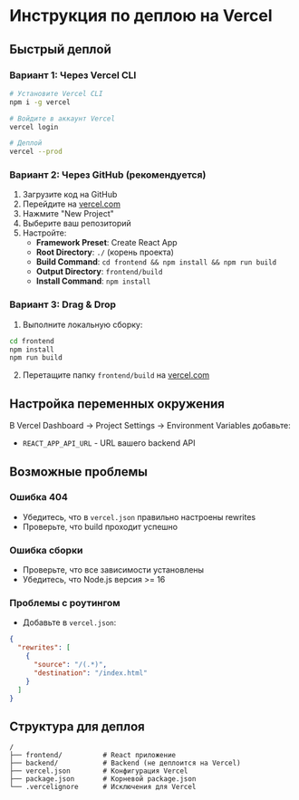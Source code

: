 # Инструкция по деплою на Vercel

## Быстрый деплой

### Вариант 1: Через Vercel CLI
```bash
# Установите Vercel CLI
npm i -g vercel

# Войдите в аккаунт Vercel
vercel login

# Деплой
vercel --prod
```

### Вариант 2: Через GitHub (рекомендуется)
1. Загрузите код на GitHub
2. Перейдите на [vercel.com](https://vercel.com)
3. Нажмите "New Project"
4. Выберите ваш репозиторий
5. Настройте:
   - **Framework Preset**: Create React App
   - **Root Directory**: `./` (корень проекта)
   - **Build Command**: `cd frontend && npm install && npm run build`
   - **Output Directory**: `frontend/build`
   - **Install Command**: `npm install`

### Вариант 3: Drag & Drop
1. Выполните локальную сборку:
```bash
cd frontend
npm install
npm run build
```
2. Перетащите папку `frontend/build` на [vercel.com](https://vercel.com)

## Настройка переменных окружения

В Vercel Dashboard → Project Settings → Environment Variables добавьте:
- `REACT_APP_API_URL` - URL вашего backend API

## Возможные проблемы

### Ошибка 404
- Убедитесь, что в `vercel.json` правильно настроены rewrites
- Проверьте, что build проходит успешно

### Ошибка сборки
- Проверьте, что все зависимости установлены
- Убедитесь, что Node.js версия >= 16

### Проблемы с роутингом
- Добавьте в `vercel.json`:
```json
{
  "rewrites": [
    {
      "source": "/(.*)",
      "destination": "/index.html"
    }
  ]
}
```

## Структура для деплоя

```
/
├── frontend/          # React приложение
├── backend/           # Backend (не деплоится на Vercel)
├── vercel.json        # Конфигурация Vercel
├── package.json       # Корневой package.json
└── .vercelignore      # Исключения для Vercel
```
